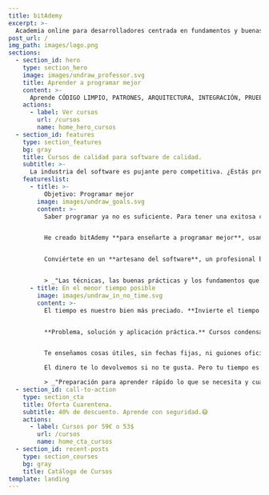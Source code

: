 ```yaml
---
title: bitAdemy
excerpt: >-
  Academia online para desarrolladores centrada en fundamentos y buenas prácticas de la programación.
post_url: /
img_path: images/logo.png
sections:
  - section_id: hero
    type: section_hero
    image: images/undraw_professor.svg
    title: Aprender a programar mejor
    content: >-
      Aprende CÓDIGO LIMPIO, PATRONES, ARQUITECTURA, INTEGRACIÓN, PRUEBAS... con Alberto Basalo.
    actions:
      - label: Ver cursos
        url: /cursos
        name: home_hero_cursos
  - section_id: features
    type: section_features
    bg: gray
    title: Cursos de calidad para software de calidad.
    subtitle: >-
      La industria del software es pujante pero competitiva. ¿Estás preparado? Formarse bien es la mejor garantía de éxito.
    featureslist:
      - title: >-
          Objetivo: Programar mejor
        image: images/undraw_goals.svg
        content: >-
          Saber programar ya no es suficiente. Para tener una exitosa carrera profesional **tienes que programar bien**.


          He creado bitAdemy **para enseñarte a programar mejor**, usando explicaciones, ejemplos y prácticas basadas en experiencias reales de programadores reales.


          Conviértete en un **artesano del software**, un profesional buscado y valorado.


          > _"Las técnicas, las buenas prácticas y los fundamentos que son útiles para siempre."_
      - title: En el menor tiempo posible
        image: images/undraw_in_no_time.svg
        content: >-
          El tiempo es nuestro bien más preciado. **Invierte el tiempo de la manera más rentable.**


          **Problema, solución y aplicación práctica.** Cursos condensados en minutos tras miles de horas de experiencia empresarial y docente.


          Te enseñamos cosas útiles, sin fechas fijas, ni guiones oficiales ni burocracia. **Todo al grano**.

          El dinero te lo devolvemos si no te gusta. Pero tu tiempo es sólo tuyo y lo respetamos al máximo.

          > _"Preparación para aprender rápido lo que se necesita y cuando se necesita."_
  - section_id: call-to-action
    type: section_cta
    title: Oferta Cuarentena.
    subtitle: 40% de descuento. Aprende con seguridad.😷
    actions:
      - label: Cursos por 59€ o 53$
        url: /cursos
        name: home_cta_cursos
  - section_id: recent-posts
    type: section_courses
    bg: gray
    title: Catálogo de Cursos
template: landing
---
```


